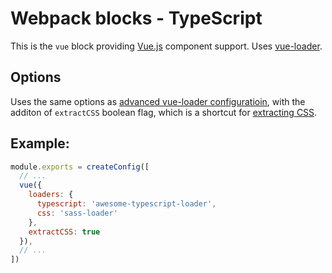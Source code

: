 # Webpack blocks - TypeScript

This is the `vue` block providing [Vue.js](vuejs.org) component support. Uses
[vue-loader](http://vue-loader.vuejs.org/en/).

## Options

Uses the same options as [advanced vue-loader
configuratioin](http://vue-loader.vuejs.org/en/configurations/advanced.html),
with the additon of `extractCSS` boolean flag, which is a shortcut for [extracting CSS](http://vue-loader.vuejs.org/en/configurations/extract-css.html).

## Example:

```javascript
module.exports = createConfig([
  // ...
  vue({
    loaders: {
      typescript: 'awesome-typescript-loader',
      css: 'sass-loader'
    },
    extractCSS: true
  }),
  // ...
])
```
